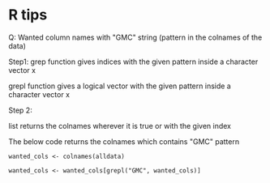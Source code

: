# R tips

Q: Wanted column names with "GMC" string (pattern in the colnames of the data)

Step1:
grep function gives indices with the given pattern inside a character vector x

grepl function gives a logical vector with the given pattern inside a character vector x

Step 2:

list returns the colnames wherever it is true or with the given index

The below code returns the colnames which contains "GMC" pattern
```
wanted_cols <- colnames(alldata) 

wanted_cols <- wanted_cols[grepl("GMC", wanted_cols)]
```
